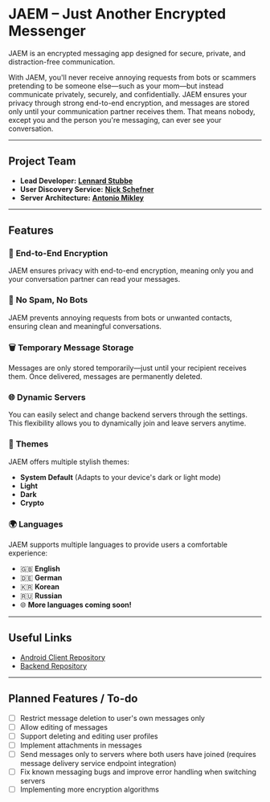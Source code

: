 # JAEM – Just Another Encrypted Messenger

JAEM is an encrypted messaging app designed for secure, private, and distraction-free communication.

With JAEM, you'll never receive annoying requests from bots or scammers pretending to be someone else—such as your mom—but instead communicate privately, securely, and confidentially. JAEM ensures your privacy through strong end-to-end encryption, and messages are stored only until your communication partner receives them. That means nobody, except you and the person you're messaging, can ever see your conversation.

---

## Project Team

- **Lead Developer:** [**Lennard Stubbe**](https://github.com/LS-Studios)
- **User Discovery Service:** [**Nick Schefner**](#)
- **Server Architecture:** [**Antonio Mikley**](https://github.com/antoniomikley)

---

## Features

### 🔐 **End-to-End Encryption**
JAEM ensures privacy with end-to-end encryption, meaning only you and your conversation partner can read your messages.

### 🚫 **No Spam, No Bots**
JAEM prevents annoying requests from bots or unwanted contacts, ensuring clean and meaningful conversations.

### 🗑️ **Temporary Message Storage**
Messages are only stored temporarily—just until your recipient receives them. Once delivered, messages are permanently deleted.

### 🌐 **Dynamic Servers**
You can easily select and change backend servers through the settings. This flexibility allows you to dynamically join and leave servers anytime.

### 🎨 **Themes**
JAEM offers multiple stylish themes:
- **System Default** (Adapts to your device's dark or light mode)
- **Light**
- **Dark**
- **Crypto**

### 🌍 **Languages**
JAEM supports multiple languages to provide users a comfortable experience:

- 🇬🇧 **English**
- 🇩🇪 **German**
- 🇰🇷 **Korean**
- 🇷🇺 **Russian**
- 🌐 **More languages coming soon!**

---

## Useful Links

- [Android Client Repository](https://github.com/LS-Studios/JAEM-Client)
- [Backend Repository](https://github.com/antoniomikley)

---

## Planned Features / To-do

- [ ] Restrict message deletion to user's own messages only
- [ ] Allow editing of messages
- [ ] Support deleting and editing user profiles
- [ ] Implement attachments in messages
- [ ] Send messages only to servers where both users have joined (requires message delivery service endpoint integration)
- [ ] Fix known messaging bugs and improve error handling when switching servers
- [ ] Implementing more encryption algorithms
